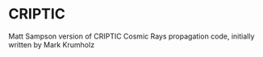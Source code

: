# CRIPTIC
Matt Sampson version of CRIPTIC Cosmic Rays propagation code, initially written by Mark Krumholz
